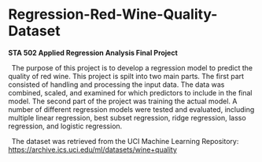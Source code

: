 # Regression-Red-Wine-Quality-Dataset
**STA 502 Applied Regression Analysis Final Project**  

&ensp;The purpose of this project is to develop a regression model to predict the quality of red wine. This project is spilt into two main parts. The first part consisted of handling and processing the input data. The data was combined, scaled, and examined for which predictors to include in the final model. The second part of the project was training the actual model. A number of different regression models were tested and evaluated, including multiple linear regression, best subset regression, ridge regression, lasso regression, and logistic regression.  

&ensp;The dataset was retrieved from the UCI Machine Learning Repository: https://archive.ics.uci.edu/ml/datasets/wine+quality 
